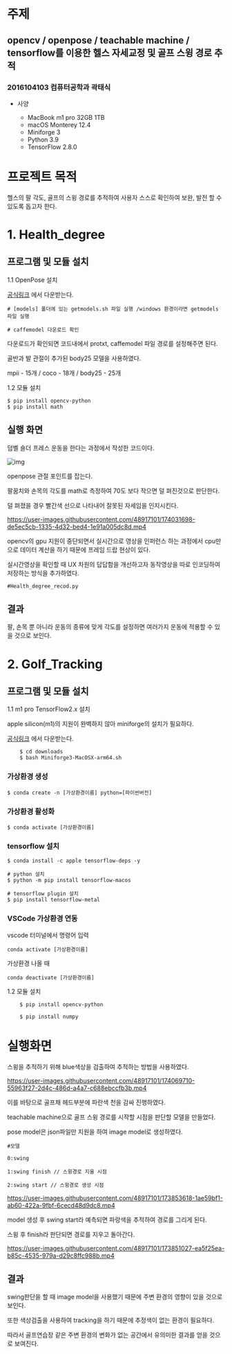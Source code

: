 # 주제

## opencv / openpose / teachable machine / tensorflow를 이용한 헬스 자세교정 및 골프 스윙 경로 추적

### 2016104103 컴퓨터공학과 곽태식

* 사양

    - MacBook m1 pro 32GB 1TB
    - macOS Monterey 12.4
    - Miniforge 3
    - Python 3.9
    - TensorFlow 2.8.0

# 프로젝트 목적

헬스의 팔 각도, 골프의 스윙 경로를 추적하여 사용자 스스로 확인하여 보완, 발전 할 수 있도록 돕고자 한다.

# 1. Health_degree

 ## 프로그램 및 모듈 설치
 
1.1 OpenPose 설치

 [공식링크](https://github.com/CMU-Perceptual-Computing-Lab/openpose) 에서 다운받는다.
 
    # [models] 폴더에 있는 getmodels.sh 파일 실행 /windows 환경이라면 getmodels 파일 실행
    
    # caffemodel 다운로드 확인
  
 다운로드가 확인되면 코드내에서 protxt, caffemodel 파일 경로를 설정해주면 된다.
 
 골반과 발 관절이 추가된 body25 모델을 사용하였다.
 
 mpii - 15개 / coco - 18개 / body25 - 25개
 
1.2 모듈 설치

    $ pip install opencv-python
    $ pip install math

 ## 실행 화면
 
  덤벨 숄더 프레스 운동을 한다는 과정에서 작성한 코드이다.
  
  
  ![img](https://user-images.githubusercontent.com/48917101/174013376-98a25f90-a4cb-43be-b559-97292b127541.png)

  
  
  
  openpose 관절 포인트를 잡는다.
  
  팔꿈치와 손목의 각도를 math로 측정하여 70도 보다 작으면 덜 펴진것으로 판단한다.
  
  덜 펴졌을 경우 빨간색 선으로 나타내어 잘못된 자세임을 인지시킨다.


https://user-images.githubusercontent.com/48917101/174031698-de5ec5cb-1335-4d32-bed4-1e91a005dc8d.mp4


opencv의 gpu 지원이 중단되면서 실시간으로 영상을 인퍼런스 하는 과정에서 cpu만으로 데이터 계산을 하기 때문에 프레임 드랍 현상이 있다.


실시간영상을 확인할 때 UX 차원의 답답함을 개선하고자 동작영상을 따로 인코딩하여 저장하는 방식을 추가하였다.

    #Health_degree_recod.py

 ## 결과
 
 팔, 손목 뿐 아니라 운동의 종류에 맞게 각도를 설정하면 여러가지 운동에 적용할 수 있을 것으로 보인다.

# 2. Golf_Tracking

 ## 프로그램 및 모듈 설치

1.1 m1 pro TensorFlow2.x 설치
  
  apple silicon(m1)의 지원이 완벽하지 않아 miniforge의 설치가 필요하다.

  [공식링크](https://github.com/conda-forge/miniforge/) 에서 다운받는다.
  
        $ cd downloads
        $ bash Miniforge3-MacOSX-arm64.sh
  
  ### 가상환경 생성
  
    $ conda create -n [가상환경이름] python=[파이썬버전]
    
  ### 가상환경 활성화
  
    $ conda activate [가상환경이름]
  
  ### tensorflow 설치
  
    $ conda install -c apple tensorflow-deps -y
    
    # python 설치
    $ python -m pip install tensorflow-macos
    
    # tensorflow plugin 설치
    $ pip install tensorflow-metal
    
  ### VSCode 가상환경 연동
  
   vscode 터미널에서 명령어 입력  
   
    conda activate [가상환경이름]
    
   가상환경 나올 때
   
    conda deactivate [가상환경이름]
    
1.2 모듈 설치


        $ pip install opencv-python
        
        $ pip install numpy


# 실행화면

스윙을 추적하기 위해 blue색상을 검출하여 추적하는 방법을 사용하였다.



https://user-images.githubusercontent.com/48917101/174069710-55963f27-2d4c-486d-a4a7-c688ebccfb3b.mp4


이를 바탕으로 골프채 헤드부분에 파란색 천을 감싸 진행하였다.


teachable machine으로 골프 스윙 경로를 시작할 시점을 판단할 모델을 만들었다.

pose model은 json파일만 지원을 하여 image model로 생성하였다.

    #모델
    
    0:swing

    1:swing finish // 스윙경로 지울 시점

    2:swing start // 스윙경로 생성 시점


https://user-images.githubusercontent.com/48917101/173853618-1ae59bf1-ab60-422a-9fbf-6cecd48d9dc8.mp4


model 생성 후 swing start라 예측되면 파랑색을 추적하여 경로를 그리게 된다.

스윙 후 finish라 판단되면 경로를 지우고 돌아간다.

https://user-images.githubusercontent.com/48917101/173851027-ea5f25ea-b85c-4535-979a-d29c8ffc988b.mp4



## 결과

swing판단을 할 때 image model을 사용했기 때문에 주변 환경의 영향이 있을 것으로 보인다.

또한 색상검출을 사용하여 tracking을 하기 때문에 추정색이 없는 환경이 필요하다.

따라서 골프연습장 같은 주변 환경의 변화가 없는 공간에서 유의미한 결과를 얻을 것으로 보여진다.






